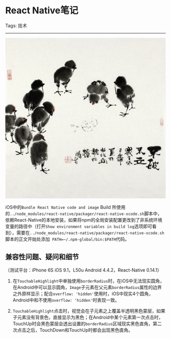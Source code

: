 # React Native笔记

Tags: 技术

---

![不破不立](media/%E4%B8%8D%E7%A0%B4%E4%B8%8D%E7%AB%8B.jpg)


iOS中的`Bundle React Native code and image` Build 所使用的`../node_modules/react-native/packager/react-native-xcode.sh`脚本中，依赖React-Native的本地安装，如果将npm的全局安装配置更改到了非系统环境变量的路径中（打开`Show environment variables in build log`选项即可看到），需要在`../node_modules/react-native/packager/react-native-xcode.sh`脚本的正文开始处添加` PATH=~/.npm-global/bin:$PATH`代码。


## 兼容性问题、疑问和细节
（测试平台：iPhone 6S iOS 9.1，L50u Android 4.4.2，React-Native 0.14.1）

1. 在`TouchableHighlight`中单独使用`borderRadius`时，在iOS中无法现实圆角，在Android中可以显示圆角，`Image`子元素在父元素`borderRadius`属性的边界之外原样显示；配合`overflow: 'hidden'`使用时，iOS中现实4个圆角，Android中和不使用`overflow: 'hidden'`时表现一致。 
 
2. `TouchableHighlight`点击时，视觉会在子元素之上覆盖半透明黑色蒙层，如果子元素没有背景色，直接显示为黑色；在Android中某个元素第一次点击时，TouchUp时会黑色蒙层会透出设置的`borderRadius`区域现实黑色直角，第二次点击之后，TouchDown和TouchUp时都会出现黑色直角。

